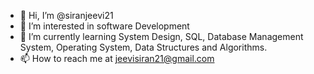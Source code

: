 - 👋 Hi, I’m @siranjeevi21
- 👀 I’m interested in software Development
- 🌱 I’m currently learning System Design, SQL, Database Management System, Operating System, Data Structures and Algorithms.
- 📫 How to reach me at jeevisiran21@gmail.com

<!---
siranjeevi21/siranjeevi21 is a ✨ special ✨ repository because its `README.md` (this file) appears on your GitHub profile.
You can click the Preview link to take a look at your changes.
--->
